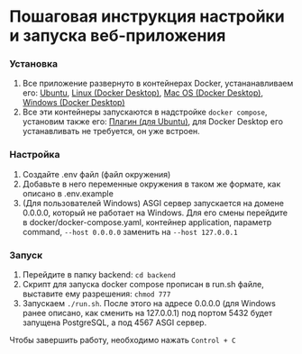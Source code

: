 # Пошаговая инструкция настройки и запуска веб-приложения

### Установка
1. Все приложение развернуто в контейнерах Docker, устананавливаем его: [Ubuntu](https://docs.docker.com/engine/install/ubuntu/), [Linux (Docker Desktop)](https://docs.docker.com/desktop/install/linux-install/), [Mac OS (Docker Desktop)](https://docs.docker.com/desktop/install/mac-install/), [Windows (Docker Desktop)](https://docs.docker.com/desktop/install/windows-install/)
2. Все эти контейнеры запускаются в надстройке `docker compose`, установим также его: [Плагин (для Ubuntu)](https://docs.docker.com/compose/install/linux/#install-using-the-repository), для Docker Desktop его устанавливать не требуется, он уже встроен.

### Настройка

1. Создайте .env файл (файл окружения)
2. Добавьте в него переменные окружения в таком же формате, как описано в .env.example
3. (Для пользователей Windows) ASGI сервер запускается на домене 0.0.0.0, который не работает на Windows. Для его смены перейдите в docker/docker-compose.yaml, контейнер application, параметр command, `--host 0.0.0.0` заменить на `--host 127.0.0.1`

### Запуск

1. Перейдите в папку backend: `cd backend`
2. Скрипт для запуска docker compose прописан в run.sh файле, выставите ему разрешения: `chmod 777`
3. Запускаем `./run.sh`. После этого на адресе 0.0.0.0 (для Windows ранее описано, как сменить на 127.0.0.1) под портом 5432 будет запущена PostgreSQL, а под 4567 ASGI сервер.

Чтобы завершить работу, необходимо нажать `Control + C`